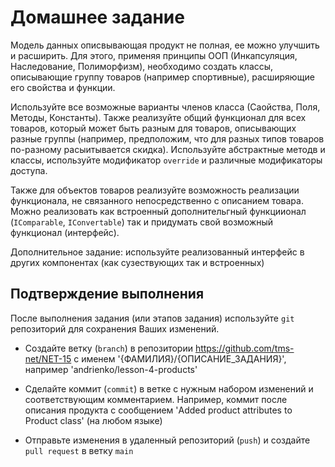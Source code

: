 # Домашнее задание
Модель данных описвывающая продукт не полная, ее можно улучшить и расширить. Для этого, применяя принципы ООП (Инкапсуляция, Наследование, Полиморфизм), необходимо создать классы, описывающие группу товаров (например спортивные), расширяющие его свойства и функции. 

Используйте все возможные варианты членов класса (Саойства, Поля, Методы, Константы). Также реализуйте общий функционал для всех товаров, который может быть разным для товаров, описывающих разные группы (например, предположим, что для разных типов товаров по-разному расыитывается скидка). Используйте абстрактные методв и классы, используйте модификатор `override` и различные модификаторы доступа.

Также для объектов товаров реализуйте возможность реализации функционала, не связанного непосредственно с описанием товара. Можно реализовать как встроенный дополнительгный функциионал (`IComparable`, `IConvertable`) так и придумать свой возможный функционал (интерфейс).

Дополнительное задание: используйте реализованный интерфейс в других компонентах (как сузествующих так и встроенных)

## Подтверждение выполнения
После выполнения задания (или этапов задания) используйте `git` репозиторий для сохранения Ваших изменений.

 - Создайте ветку (`branch`) в репозитории https://github.com/tms-net/NET-15 с именем '{ФАМИЛИЯ}/{ОПИСАНИЕ_ЗАДАНИЯ}', например 'andrienko/lesson-4-products'

 - Сделайте коммит (`commit`) в ветке с нужным набором изменений и соответствующим комментарием. Например, коммит после описания продукта с сообщением 'Added product attributes to Product class' (на любом языке)

 - Отправьте изменения в удаленный репозиторий (`push`) и создайте `pull request` в ветку `main`
